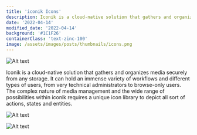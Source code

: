 ```yaml
---
title: 'iconik Icons'
description: Iconik is a cloud-native solution that gathers and organizes media securely from any storage. It can hold an immense variety of workflows and different types of users, from very technical administrators to browse-only users. The complex nature of media management and the wide range of possibilities within iconik requires a unique icon library to depict all sort of actions, states and entities.
date: '2022-04-14'
modified_date: '2022-04-14'
background: '#1C1F26'
containerClass: 'text-zinc-100'
image: /assets/images/posts/thumbnails/icons.png
---
```


![Alt text](/assets/images/posts/icons/iconik_icons_header.png)

Iconik is a cloud-native solution that gathers and organizes media securely from any storage. It can hold an immense variety of workflows and different types of users, from very technical administrators to browse-only users. The complex nature of media management and the wide range of possibilities within iconik requires a unique icon library to depict all sort of actions, states and entities.

![Alt text](/assets/images/posts/icons/iconik_icons_01.png)

![Alt text](/assets/images/posts/icons/iconik_icons_02.png)
